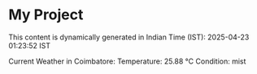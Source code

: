 # My Project

This content is dynamically generated in Indian Time (IST): 2025-04-23 01:23:52 IST


Current Weather in Coimbatore:
Temperature: 25.88 °C
Condition: mist
